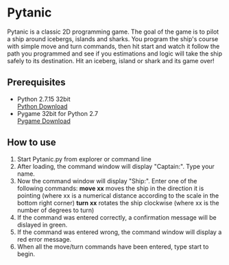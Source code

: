 # Pytanic

Pytanic is a classic 2D programming game. The goal of the game is to pilot a ship around icebergs, islands and sharks. You program the ship's course with simple move and turn commands, then hit start and watch it follow the path you programmed and see if you estimations and logic will take the ship safely to its destination. Hit an iceberg, island or shark and its game over!

## Prerequisites

* Python 2.7.15 32bit  
[Python Download](https://www.python.org/downloads/release/python-2715/)  
* Pygame 32bit for Python 2.7  
[Pygame Download](http://pygame.org/ftp/pygame-1.9.2a0.win32-py2.7.msi)  
  

## How to use

1. Start Pytanic.py from explorer or command line
1. After loading, the command window will display "Captain:". Type your name.
1. Now the command window will display "Ship:". Enter one of the following commands:
**move xx** moves the ship in the direction it is pointing (where xx is a numerical distance according to the scale in the bottom right corner)
**turn xx** rotates the ship clockwise (where xx is the number of degrees to turn)
1. If the command was entered correctly, a confirmation message will be dislayed in green.
1. If the command was entered wrong, the command window will display a red error message.
1. When all the move/turn commands have been entered, type start to begin.